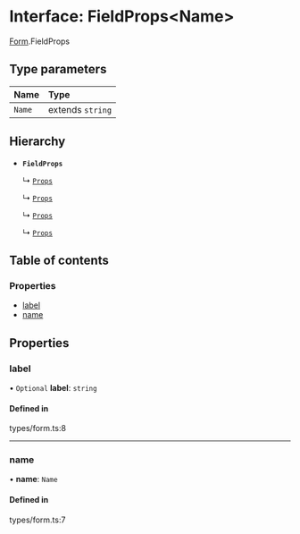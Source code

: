 # Interface: FieldProps<Name\>

[Form](../wiki/Form).FieldProps

## Type parameters

| Name | Type |
| :------ | :------ |
| `Name` | extends `string` |

## Hierarchy

- **`FieldProps`**

  ↳ [`Props`](../wiki/AutocompleteField.Props)

  ↳ [`Props`](../wiki/MaskedField.Props)

  ↳ [`Props`](../wiki/NumberField.Props)

  ↳ [`Props`](../wiki/TextField.Props)

## Table of contents

### Properties

- [label](../wiki/Form.FieldProps#label)
- [name](../wiki/Form.FieldProps#name)

## Properties

### label

• `Optional` **label**: `string`

#### Defined in

types/form.ts:8

___

### name

• **name**: `Name`

#### Defined in

types/form.ts:7
